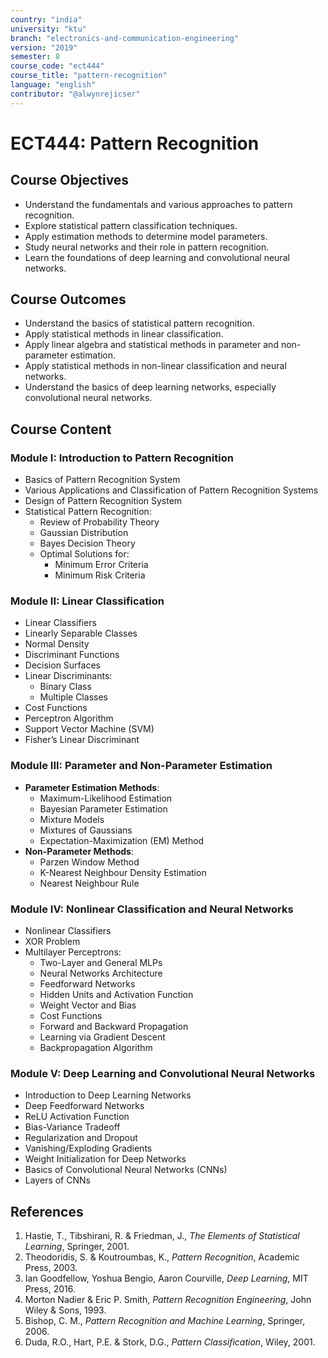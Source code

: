 ```yaml
---
country: "india"
university: "ktu"
branch: "electronics-and-communication-engineering"
version: "2019"
semester: 8
course_code: "ect444"
course_title: "pattern-recognition"
language: "english"
contributor: "@alwynrejicser"
---
```


# ECT444: Pattern Recognition

## Course Objectives

- Understand the fundamentals and various approaches to pattern recognition.
- Explore statistical pattern classification techniques.
- Apply estimation methods to determine model parameters.
- Study neural networks and their role in pattern recognition.
- Learn the foundations of deep learning and convolutional neural networks.

## Course Outcomes

- Understand the basics of statistical pattern recognition.
- Apply statistical methods in linear classification.
- Apply linear algebra and statistical methods in parameter and non-parameter estimation.
- Apply statistical methods in non-linear classification and neural networks.
- Understand the basics of deep learning networks, especially convolutional neural networks.

## Course Content

### Module I: Introduction to Pattern Recognition

- Basics of Pattern Recognition System
- Various Applications and Classification of Pattern Recognition Systems
- Design of Pattern Recognition System
- Statistical Pattern Recognition:
  - Review of Probability Theory
  - Gaussian Distribution
  - Bayes Decision Theory
  - Optimal Solutions for:
    - Minimum Error Criteria
    - Minimum Risk Criteria

### Module II: Linear Classification

- Linear Classifiers
- Linearly Separable Classes
- Normal Density
- Discriminant Functions
- Decision Surfaces
- Linear Discriminants:
  - Binary Class
  - Multiple Classes
- Cost Functions
- Perceptron Algorithm
- Support Vector Machine (SVM)
- Fisher’s Linear Discriminant

### Module III: Parameter and Non-Parameter Estimation

- **Parameter Estimation Methods**:
  - Maximum-Likelihood Estimation
  - Bayesian Parameter Estimation
  - Mixture Models
  - Mixtures of Gaussians
  - Expectation-Maximization (EM) Method
- **Non-Parameter Methods**:
  - Parzen Window Method
  - K-Nearest Neighbour Density Estimation
  - Nearest Neighbour Rule

### Module IV: Nonlinear Classification and Neural Networks

- Nonlinear Classifiers
- XOR Problem
- Multilayer Perceptrons:
  - Two-Layer and General MLPs
  - Neural Networks Architecture
  - Feedforward Networks
  - Hidden Units and Activation Function
  - Weight Vector and Bias
  - Cost Functions
  - Forward and Backward Propagation
  - Learning via Gradient Descent
  - Backpropagation Algorithm

### Module V: Deep Learning and Convolutional Neural Networks

- Introduction to Deep Learning Networks
- Deep Feedforward Networks
- ReLU Activation Function
- Bias-Variance Tradeoff
- Regularization and Dropout
- Vanishing/Exploding Gradients
- Weight Initialization for Deep Networks
- Basics of Convolutional Neural Networks (CNNs)
- Layers of CNNs

## References

1. Hastie, T., Tibshirani, R. & Friedman, J., *The Elements of Statistical Learning*, Springer, 2001.
2. Theodoridis, S. & Koutroumbas, K., *Pattern Recognition*, Academic Press, 2003.
3. Ian Goodfellow, Yoshua Bengio, Aaron Courville, *Deep Learning*, MIT Press, 2016.
4. Morton Nadier & Eric P. Smith, *Pattern Recognition Engineering*, John Wiley & Sons, 1993.
5. Bishop, C. M., *Pattern Recognition and Machine Learning*, Springer, 2006.
6. Duda, R.O., Hart, P.E. & Stork, D.G., *Pattern Classification*, Wiley, 2001.

